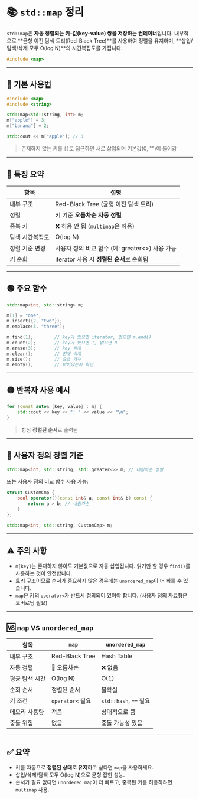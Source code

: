 # 📚 `std::map` 정리

`std::map`은 **자동 정렬되는 키-값(key-value) 쌍을 저장하는 컨테이너**입니다. 내부적으로 \*\*균형 이진 탐색 트리(Red-Black Tree)\*\*를 사용하여 정렬을 유지하며, \*\*삽입/탐색/삭제 모두 O(log N)\*\*의 시간복잡도를 가집니다.

```cpp
#include <map>
```

---

## 🔸 기본 사용법

```cpp
#include <map>
#include <string>

std::map<std::string, int> m;
m["apple"] = 3;
m["banana"] = 2;

std::cout << m["apple"]; // 3
```

> 존재하지 않는 키를 `[]`로 접근하면 새로 삽입되며 기본값(0, "")이 들어감

---

## 🧩 특징 요약

| 항목       | 설명                                |
| -------- | --------------------------------- |
| 내부 구조    | Red-Black Tree (균형 이진 탐색 트리)      |
| 정렬       | 키 기준 **오름차순 자동 정렬**               |
| 중복 키     | ❌ 허용 안 됨 (`multimap`은 허용)         |
| 탐색 시간복잡도 | O(log N)                          |
| 정렬 기준 변경 | 사용자 정의 비교 함수 (예: greater<>) 사용 가능 |
| 키 순회     | iterator 사용 시 **정렬된 순서**로 순회됨     |

---

## 🟢 주요 함수

```cpp
std::map<int, std::string> m;

m[1] = "one";
m.insert({2, "two"});
m.emplace(3, "three");

m.find(1);        // key가 있으면 iterator, 없으면 m.end()
m.count(2);       // key가 있으면 1, 없으면 0
m.erase(3);       // key 삭제
m.clear();        // 전체 삭제
m.size();         // 요소 개수
m.empty();        // 비어있는지 확인
```

---

## 🟡 반복자 사용 예시

```cpp
for (const auto& [key, value] : m) {
    std::cout << key << ": " << value << "\n";
}
```

> 항상 **정렬된 순서**로 출력됨

---

## 🔵 사용자 정의 정렬 기준

```cpp
std::map<int, std::string, std::greater<>> m; // 내림차순 정렬
```

또는 사용자 정의 비교 함수 사용 가능:

```cpp
struct CustomCmp {
    bool operator()(const int& a, const int& b) const {
        return a > b; // 내림차순
    }
};

std::map<int, std::string, CustomCmp> m;
```

---

## ⚠️ 주의 사항

* `m[key]`는 존재하지 않아도 기본값으로 자동 삽입됩니다. 읽기만 할 경우 `find()`를 사용하는 것이 안전합니다.
* 트리 구조이므로 순서가 중요하지 않은 경우에는 `unordered_map`이 더 빠를 수 있습니다.
* `map`은 키의 `operator<`가 반드시 정의되어 있어야 합니다. (사용자 정의 자료형은 오버로딩 필요)

---

## 🆚 `map` vs `unordered_map`

| 항목       | `map`          | `unordered_map`      |
| -------- | -------------- | -------------------- |
| 내부 구조    | Red-Black Tree | Hash Table           |
| 자동 정렬    | 🔼 오름차순        | ❌ 없음                 |
| 평균 탐색 시간 | O(log N)       | O(1)                 |
| 순회 순서    | 정렬된 순서         | 불확실                  |
| 키 조건     | `operator<` 필요 | `std::hash`, `==` 필요 |
| 메모리 사용량  | 적음             | 상대적으로 큼              |
| 충돌 위험    | 없음             | 충돌 가능성 있음            |

---

## ✅ 요약

* 키를 자동으로 **정렬된 상태로 유지**하고 싶다면 `map`을 사용하세요.
* 삽입/삭제/탐색 모두 O(log N)으로 균형 잡힌 성능.
* 순서가 필요 없다면 `unordered_map`이 더 빠르고, 중복된 키를 허용하려면 `multimap` 사용.

